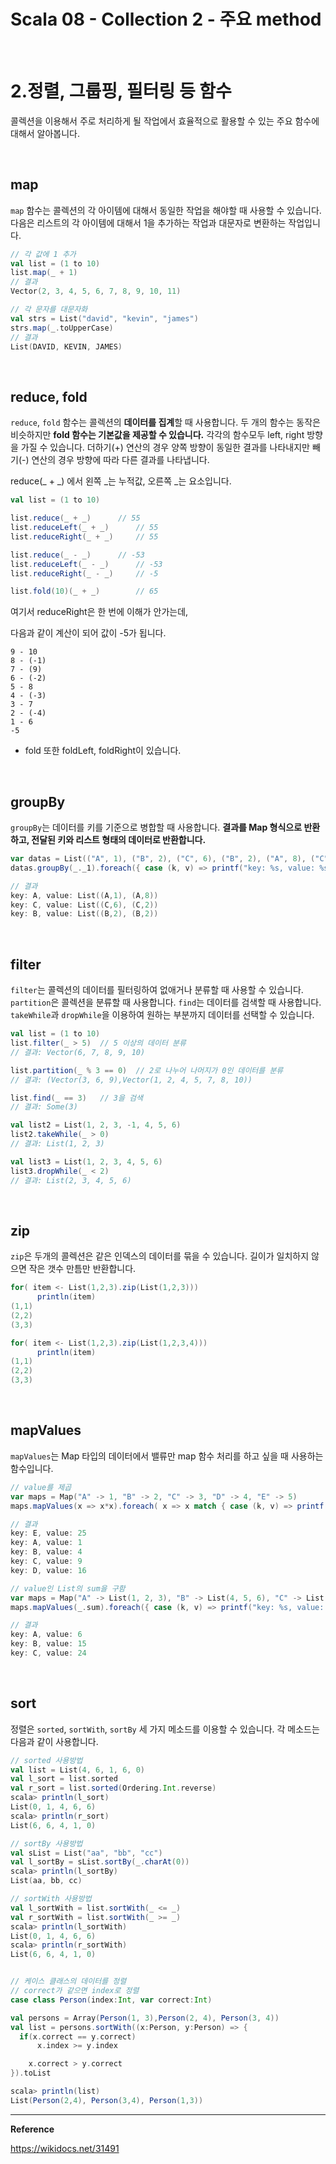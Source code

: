 # Scala 08 - Collection 2 - 주요 method

<br>

# 2.정렬, 그룹핑, 필터링 등 함수

콜렉션을 이용해서 주로 처리하게 될 작업에서 효율적으로 활용할 수 있는 주요 함수에 대해서 알아봅니다.

<br>

## map

`map` 함수는 콜렉션의 각 아이템에 대해서 동일한 작업을 해야할 때 사용할 수 있습니다. 다음은 리스트의 각 아이템에 대해서 1을 추가하는 작업과 대문자로 변환하는 작업입니다.

```scala
// 각 값에 1 추가 
val list = (1 to 10)
list.map(_ + 1)
// 결과 
Vector(2, 3, 4, 5, 6, 7, 8, 9, 10, 11)

// 각 문자를 대문자화 
val strs = List("david", "kevin", "james")
strs.map(_.toUpperCase)
// 결과 
List(DAVID, KEVIN, JAMES)
```

<br>

## reduce, fold

`reduce`, `fold` 함수는 콜렉션의 **데이터를 집계**할 때 사용합니다. 두 개의 함수는 동작은 비슷하지만 **fold 함수는 기본값을 제공할 수 있습니다.** 각각의 함수모두 left, right 방향을 가질 수 있습니다. 더하기(+) 연산의 경우 양쪽 방향이 동일한 결과를 나타내지만 빼기(-) 연산의 경우 방향에 따라 다른 결과를 나타냅니다.

reduce(_ + _) 에서 왼쪽 _는 누적값, 오른쪽 _는 요소입니다.

```scala
val list = (1 to 10)

list.reduce(_ + _)      // 55
list.reduceLeft(_ + _)      // 55
list.reduceRight(_ + _)     // 55

list.reduce(_ - _)      // -53
list.reduceLeft(_ - _)      // -53
list.reduceRight(_ - _)     // -5

list.fold(10)(_ + _)        // 65
```

여기서 reduceRight은 한 번에 이해가 안가는데,

다음과 같이 계산이 되어 값이 -5가 됩니다.

```
9 - 10
8 - (-1)
7 - (9)
6 - (-2)
5 - 8
4 - (-3)
3 - 7
2 - (-4)
1 - 6
-5
```

+ fold 또한 foldLeft, foldRight이 있습니다.

<br>

## groupBy

`groupBy`는 데이터를 키를 기준으로 병합할 때 사용합니다. **결과를 Map 형식으로 반환하고, 전달된 키와 리스트 형태의 데이터로 반환합니다.**

```scala
var datas = List(("A", 1), ("B", 2), ("C", 6), ("B", 2), ("A", 8), ("C", 2))
datas.groupBy(_._1).foreach({ case (k, v) => printf("key: %s, value: %s\n", k, v) })

// 결과 
key: A, value: List((A,1), (A,8))
key: C, value: List((C,6), (C,2))
key: B, value: List((B,2), (B,2))
```

<br>

## filter

`filter`는 콜렉션의 데이터를 필터링하여 없애거나 분류할 때 사용할 수 있습니다. `partition`은 콜렉션을 분류할 때 사용합니다. `find`는 데이터를 검색할 때 사용합니다. `takeWhile`과 `dropWhile`을 이용하여 원하는 부분까지 데이터를 선택할 수 있습니다.

```scala
val list = (1 to 10)
list.filter(_ > 5)  // 5 이상의 데이터 분류 
// 결과: Vector(6, 7, 8, 9, 10)

list.partition(_ % 3 == 0)  // 2로 나누어 나머지가 0인 데이터를 분류 
// 결과: (Vector(3, 6, 9),Vector(1, 2, 4, 5, 7, 8, 10))

list.find(_ == 3)   // 3을 검색 
// 결과: Some(3)

val list2 = List(1, 2, 3, -1, 4, 5, 6)
list2.takeWhile(_ > 0)
// 결과: List(1, 2, 3)

val list3 = List(1, 2, 3, 4, 5, 6)
list3.dropWhile(_ < 2)
// 결과: List(2, 3, 4, 5, 6)
```

<br>

## zip

`zip`은 두개의 콜렉션은 같은 인덱스의 데이터를 묶을 수 있습니다. 길이가 일치하지 않으면 작은 갯수 만틈만 반환합니다.

```scala
for( item <- List(1,2,3).zip(List(1,2,3)))
      println(item)
(1,1)
(2,2)
(3,3)

for( item <- List(1,2,3).zip(List(1,2,3,4)))
      println(item)
(1,1)
(2,2)
(3,3)
```

<br>

## mapValues

`mapValues`는 Map 타입의 데이터에서 밸류만 map 함수 처리를 하고 싶을 때 사용하는 함수입니다.

```scala
// value를 제곱
var maps = Map("A" -> 1, "B" -> 2, "C" -> 3, "D" -> 4, "E" -> 5)
maps.mapValues(x => x*x).foreach( x => x match { case (k, v) => printf("key: %s, value: %s\n", k, v) })

// 결과
key: E, value: 25
key: A, value: 1
key: B, value: 4
key: C, value: 9
key: D, value: 16

// value인 List의 sum을 구함 
var maps = Map("A" -> List(1, 2, 3), "B" -> List(4, 5, 6), "C" -> List(7, 8, 9))
maps.mapValues(_.sum).foreach({ case (k, v) => printf("key: %s, value: %s\n", k, v) })

// 결과 
key: A, value: 6
key: B, value: 15
key: C, value: 24
```

<br>

## sort

정렬은 `sorted`, `sortWith`, `sortBy` 세 가지 메소드를 이용할 수 있습니다. 각 메소드는 다음과 같이 사용합니다.

```scala
// sorted 사용방법 
val list = List(4, 6, 1, 6, 0)
val l_sort = list.sorted
val r_sort = list.sorted(Ordering.Int.reverse)
scala> println(l_sort)
List(0, 1, 4, 6, 6)
scala> println(r_sort)
List(6, 6, 4, 1, 0)

// sortBy 사용방법 
val sList = List("aa", "bb", "cc")
val l_sortBy = sList.sortBy(_.charAt(0))
scala> println(l_sortBy)
List(aa, bb, cc)

// sortWith 사용방법 
val l_sortWith = list.sortWith(_ <= _)
val r_sortWith = list.sortWith(_ >= _)
scala> println(l_sortWith)
List(0, 1, 4, 6, 6)
scala> println(r_sortWith)
List(6, 6, 4, 1, 0)


// 케이스 클래스의 데이터를 정렬 
// correct가 같으면 index로 정렬 
case class Person(index:Int, var correct:Int)

val persons = Array(Person(1, 3),Person(2, 4), Person(3, 4))
val list = persons.sortWith((x:Person, y:Person) => {
  if(x.correct == y.correct)
      x.index >= y.index

    x.correct > y.correct
}).toList

scala> println(list)
List(Person(2,4), Person(3,4), Person(1,3))
```



---

**Reference**

https://wikidocs.net/31491